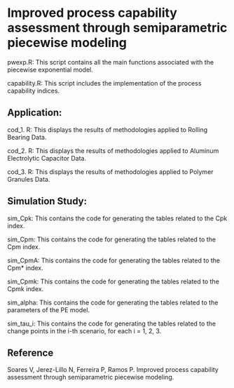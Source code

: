 # Improved process capability assessment through semiparametric piecewise modeling

pwexp.R: This script contains all the main functions associated with the piecewise exponential model.

capability.R: This script includes the implementation of the process capability indices.

## Application:

cod_1. R: This displays the results of methodologies applied to Rolling Bearing Data.

cod_2. R: This displays the results of methodologies applied to Aluminum Electrolytic Capacitor Data.

cod_3. R: This displays the results of methodologies applied to Polymer Granules Data.

## Simulation Study:

sim_Cpk: This contains the code for generating the tables related to the Cpk index.

sim_Cpm: This contains the code for generating the tables related to the Cpm index.

sim_CpmA: This contains the code for generating the tables related to the Cpm* index.

sim_Cpmk: This contains the code for generating the tables related to the Cpmk index.

sim_alpha: This contains the code for generating the tables related to the parameters of the PE model.

sim_tau_i: This contains the code for generating the tables related to the change points in the i-th scenario, for each i = 1, 2, 3.

## Reference
Soares V, Jerez-Lillo N, Ferreira P, Ramos P. Improved process capability assessment through semiparametric piecewise modeling.
